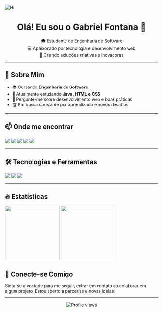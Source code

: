 ![Hi](https://github.com/user-attachments/assets/af7530a6-6484-4316-b63e-15c9b4fab5d9)

<h1 align="center">Olá! Eu sou o Gabriel Fontana 👋</h1>

<p align="center">
  🎓 Estudante de Engenharia de Software <br>
  💻 Apaixonado por tecnologia e desenvolvimento web <br>
  🚀 Criando soluções criativas e inovadoras <br>
</p>

---

## 📌 Sobre Mim

- 📚 Cursando **Engenharia de Software**
- 🌱 Atualmente estudando **Java, HTML e CSS**
- 💬 Pergunte-me sobre desenvolvimento web e boas práticas
- 🏆 Em busca constante por aprendizado e novos desafios

---

## 📫 Onde me encontrar

<div align="left">
  <a href="mailto:gft.dev@hotmail.com"><img src="https://img.shields.io/badge/-Email-black?style=for-the-badge&logo=gmail"></a>
  <a href="https://www.linkedin.com/in/gabriel-fontana" target="_blank"><img src="https://img.shields.io/badge/-LinkedIn-blue?style=for-the-badge&logo=linkedin"></a>
  <a href="https://www.instagram.com/g.afontana" target="_blank"><img src="https://img.shields.io/badge/-Instagram-E4405F?style=for-the-badge&logo=instagram&logoColor=white"></a>
  <a href="https://www.facebook.com/g.afontana" target="_blank"><img src="https://img.shields.io/badge/-Facebook-1877F2?style=for-the-badge&logo=facebook&logoColor=white"></a>
  <a href="https://www.tiktok.com/@g.afontana" target="_blank"><img src="https://img.shields.io/badge/-TikTok-000000?style=for-the-badge&logo=tiktok&logoColor=white"></a>
</div>

---

## 🛠 Tecnologias e Ferramentas

<div align="left">
  <img src="https://img.shields.io/badge/-HTML5-E34F26?style=for-the-badge&logo=html5&logoColor=white">
  <img src="https://img.shields.io/badge/-CSS3-1572B6?style=for-the-badge&logo=css3&logoColor=white">
  <img src="https://img.shields.io/badge/-Java-007396?style=for-the-badge&logo=java&logoColor=white">
</div>

---

## 🔥 Estatísticas

<div align="left">
  <img height="180em" src="https://github-readme-stats.vercel.app/api?username=gabrielfontana&show_icons=true&theme=radical">
  <img height="180em" src="https://github-readme-stats.vercel.app/api/top-langs/?username=gabrielfontana&layout=compact&theme=radical">
</div>

## 🤝 Conecte-se Comigo

Sinta-se à vontade para me seguir, entrar em contato ou colaborar em algum projeto. Estou aberto a parcerias e novas ideias!

---

<p align="center">
  <img src="https://komarev.com/ghpvc/?username=gabrielfontana&label=Profile%20views&color=0e75b6&style=flat" alt="Profile views" />
</p>
